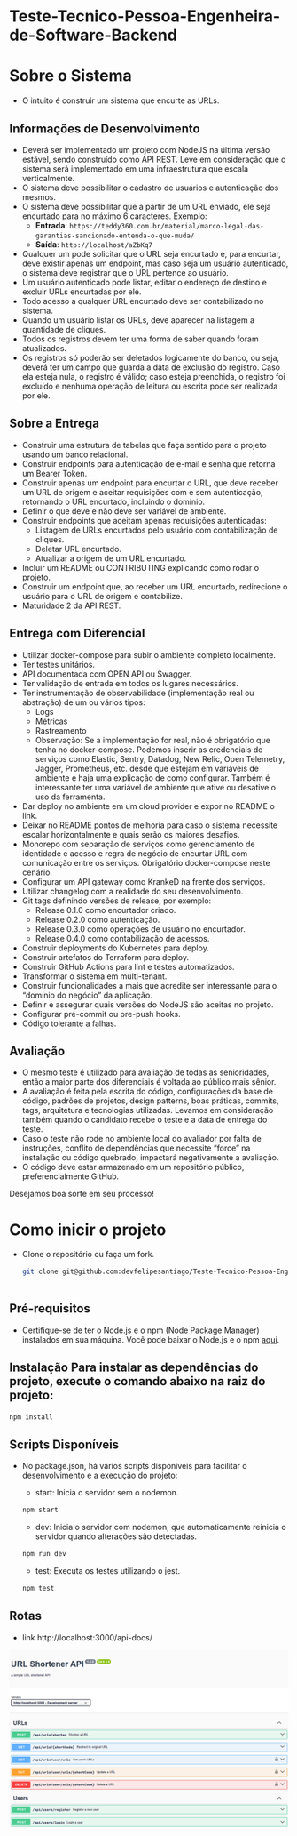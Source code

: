 # Teste-Tecnico-Pessoa-Engenheira-de-Software-Backend

# Sobre o Sistema

- O intuito é construir um sistema que encurte as URLs.

## Informações de Desenvolvimento

- Deverá ser implementado um projeto com NodeJS na última versão estável, sendo construído como API REST. Leve em consideração que o sistema será implementado em uma infraestrutura que escala verticalmente.
- O sistema deve possibilitar o cadastro de usuários e autenticação dos mesmos.
- O sistema deve possibilitar que a partir de um URL enviado, ele seja encurtado para no máximo 6 caracteres. Exemplo:
  - **Entrada**: `https://teddy360.com.br/material/marco-legal-das-garantias-sancionado-entenda-o-que-muda/`
  - **Saída**: `http://localhost/aZbKq7`
- Qualquer um pode solicitar que o URL seja encurtado e, para encurtar, deve existir apenas um endpoint, mas caso seja um usuário autenticado, o sistema deve registrar que o URL pertence ao usuário.
- Um usuário autenticado pode listar, editar o endereço de destino e excluir URLs encurtadas por ele.
- Todo acesso a qualquer URL encurtado deve ser contabilizado no sistema.
- Quando um usuário listar os URLs, deve aparecer na listagem a quantidade de cliques.
- Todos os registros devem ter uma forma de saber quando foram atualizados.
- Os registros só poderão ser deletados logicamente do banco, ou seja, deverá ter um campo que guarda a data de exclusão do registro. Caso ela esteja nula, o registro é válido; caso esteja preenchida, o registro foi excluído e nenhuma operação de leitura ou escrita pode ser realizada por ele.

## Sobre a Entrega

- Construir uma estrutura de tabelas que faça sentido para o projeto usando um banco relacional.
- Construir endpoints para autenticação de e-mail e senha que retorna um Bearer Token.
- Construir apenas um endpoint para encurtar o URL, que deve receber um URL de origem e aceitar requisições com e sem autenticação, retornando o URL encurtado, incluindo o domínio.
- Definir o que deve e não deve ser variável de ambiente.
- Construir endpoints que aceitam apenas requisições autenticadas:
  - Listagem de URLs encurtados pelo usuário com contabilização de cliques.
  - Deletar URL encurtado.
  - Atualizar a origem de um URL encurtado.
- Incluir um README ou CONTRIBUTING explicando como rodar o projeto.
- Construir um endpoint que, ao receber um URL encurtado, redirecione o usuário para o URL de origem e contabilize.
- Maturidade 2 da API REST.

## Entrega com Diferencial

- Utilizar docker-compose para subir o ambiente completo localmente.
- Ter testes unitários.
- API documentada com OPEN API ou Swagger.
- Ter validação de entrada em todos os lugares necessários.
- Ter instrumentação de observabilidade (implementação real ou abstração) de um ou vários tipos:
  - Logs
  - Métricas
  - Rastreamento
  - Observação: Se a implementação for real, não é obrigatório que tenha no docker-compose. Podemos inserir as credenciais de serviços como Elastic, Sentry, Datadog, New Relic, Open Telemetry, Jagger, Prometheus, etc. desde que estejam em variáveis de ambiente e haja uma explicação de como configurar. Também é interessante ter uma variável de ambiente que ative ou desative o uso da ferramenta.
- Dar deploy no ambiente em um cloud provider e expor no README o link.
- Deixar no README pontos de melhoria para caso o sistema necessite escalar horizontalmente e quais serão os maiores desafios.
- Monorepo com separação de serviços como gerenciamento de identidade e acesso e regra de negócio de encurtar URL com comunicação entre os serviços. Obrigatório docker-compose neste cenário.
- Configurar um API gateway como KrankeD na frente dos serviços.
- Utilizar changelog com a realidade do seu desenvolvimento.
- Git tags definindo versões de release, por exemplo:
  - Release 0.1.0 como encurtador criado.
  - Release 0.2.0 como autenticação.
  - Release 0.3.0 como operações de usuário no encurtador.
  - Release 0.4.0 como contabilização de acessos.
- Construir deployments do Kubernetes para deploy.
- Construir artefatos do Terraform para deploy.
- Construir GitHub Actions para lint e testes automatizados.
- Transformar o sistema em multi-tenant.
- Construir funcionalidades a mais que acredite ser interessante para o “domínio do negócio” da aplicação.
- Definir e assegurar quais versões do NodeJS são aceitas no projeto.
- Configurar pré-commit ou pre-push hooks.
- Código tolerante a falhas.

## Avaliação

- O mesmo teste é utilizado para avaliação de todas as senioridades, então a maior parte dos diferenciais é voltada ao público mais sênior.
- A avaliação é feita pela escrita do código, configurações da base de código, padrões de projetos, design patterns, boas práticas, commits, tags, arquitetura e tecnologias utilizadas. Levamos em consideração também quando o candidato recebe o teste e a data de entrega do teste.
- Caso o teste não rode no ambiente local do avaliador por falta de instruções, conflito de dependências que necessite “force” na instalação ou código quebrado, impactará negativamente a avaliação.
- O código deve estar armazenado em um repositório público, preferencialmente GitHub.

Desejamos boa sorte em seu processo!


# Como inicir o projeto

- Clone o repositório ou faça um fork.
  ```bash 
  git clone git@github.com:devfelipesantiago/Teste-Tecnico-Pessoa-Engenheira-de-Software-Backend.git
 

## Pré-requisitos 
- Certifique-se de ter o Node.js e o npm (Node Package Manager) instalados em sua máquina. Você pode baixar o Node.js e o npm [aqui](https://nodejs.org/).

## Instalação Para instalar as dependências do projeto, execute o comando abaixo na raiz do projeto: 
  ```bash 
  npm install 
  ```

## Scripts Disponíveis

- No package.json, há vários scripts disponíveis para facilitar o desenvolvimento e a execução do projeto:
  - start: Inicia o servidor sem o nodemon.
  ```bash 
  npm start
  ```

  - dev: Inicia o servidor com nodemon, que automaticamente reinicia o servidor quando alterações são detectadas.
  ```bash 
  npm run dev
  ```

  - test: Executa os testes utilizando o jest.
  ```bash
  npm test
  ```

 ## Rotas

  - link http://localhost:3000/api-docs/

  ![alt text](image.png)